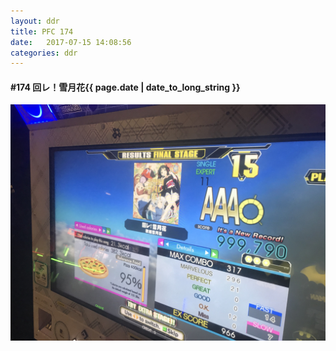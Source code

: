 ```yaml
---
layout: ddr
title: PFC 174
date:   2017-07-15 14:08:56
categories: ddr
---
```


#### **#174** 回レ！雪月花<span class="pull-right">{{ page.date | date_to_long_string }}</span>
![](/images/pfc/174_回レ！雪月花.jpg)
